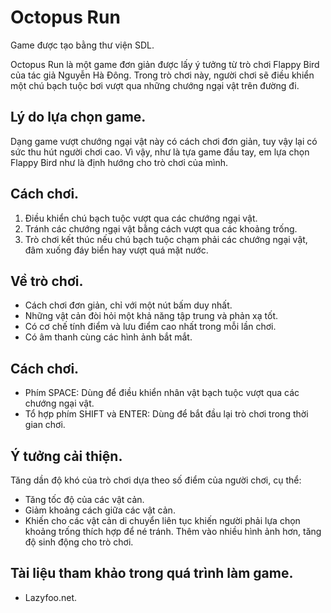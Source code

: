 # Octopus Run
Game được tạo bằng thư viện SDL.

Octopus Run là một game đơn giản được lấy ý tưởng từ trò chơi Flappy Bird của tác giả Nguyễn Hà Đông. Trong trò chơi này, người chơi sẽ điều khiển một chú bạch tuộc bơi vượt qua những chướng ngại vật trên đường đi.

## Lý do lựa chọn game.
Dạng game vượt chướng ngại vật này có cách chơi đơn giản, tuy vậy lại có sức thu hút người chơi cao. Vì vậy, như là tựa game đầu tay, em lựa chọn Flappy Bird như là định hướng cho trò chơi của mình. 

## Cách chơi.
1. Điều khiển chú bạch tuộc vượt qua các chướng ngại vật.
2. Tránh các chướng ngại vật bằng cách vượt qua các khoảng trống.
3. Trò chơi kết thúc nếu chú bạch tuộc chạm phải các chướng ngại vật, đâm xuống đáy biển hay vượt quá mặt nước.

## Về trò chơi.
- Cách chơi đơn giản, chỉ với một nút bấm duy nhất.
- Những vật cản đòi hỏi một khả năng tập trung và phản xạ tốt.
- Có cơ chế tính điểm và lưu điểm cao nhất trong mỗi lần chơi.
- Có âm thanh cùng các hình ảnh bắt mắt.

## Cách chơi.
- Phím SPACE: Dùng để điều khiển nhân vật bạch tuộc vượt qua các chướng ngại vật.
- Tổ hợp phím SHIFT và ENTER: Dùng để bắt đầu lại trò chơi trong thời gian chơi.

## Ý tưởng cải thiện.
Tăng dần độ khó của trò chơi dựa theo số điểm của người chơi, cụ thể:
- Tăng tốc độ của các vật cản.
- Giảm khoảng cách giữa các vật cản.
- Khiến cho các vật cản di chuyển liên tục khiến người phải lựa chọn khoảng trống thích hợp để né tránh.
Thêm vào nhiều hình ảnh hơn, tăng độ sinh động cho trò chơi.

## Tài liệu tham khảo trong quá trình làm game.
- Lazyfoo.net.